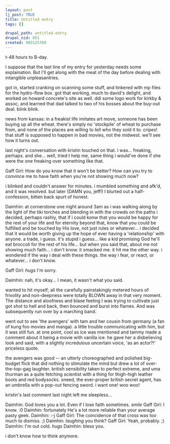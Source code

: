 ```yaml
--- 
layout: post
lj_post: TRUE
title: Untitled entry
tags: []

drupal_path: untitled-entry
drupal_nid: 651
created: 903125760
---
```

t-48 hours to B-day.

I suppose that the last line of my entry for yesterday needs some explaination. But I'll get along with the meat of the day before dealing with intangible unpleasantries.

got in, started cranking on scanning some stuff, and tinkered with mp files for the hydro-flow box. got that working, much  to david's delight, and worked on howard concrete's site as well. ddi some logo work for kirkby & assoc, and learned that dad talked to two of his bosses about the buy-out deal. blink blink.

news from kansas: in a freakist life imitates art move, someone has been buying up all the wheat. there's simply no 'stockpile' of wheat to purchase from, and none of the places are willing to tell who they sold it to. cripes! that stuff is supposed to happen in bad movies, not the midwest. we'll see how it turns out.

last night's conversation with kristin touched on that. i was... freaking, perhaps. and she... well, tried t help me, same thing i would've done if she were the one freaking over something like that.

Gaff Girl:	How do you know that it won't be better?  How can you try to convince me to have faith when you're not showing much now?

i blinked and couldn't answer for minutes. i mumbled something and afk'd, and it was resolved. but later (DAMN you, jeff!) I blurted out a half-confession, bitten back spurt of honest.

Daimhin:	at cornerstone one night around 3am as i was walking along by the light of the tiki torches and blending in with the crowds on the paths i decided, perhaps rashly, that if i could konw that you would be happy for the rest of your life and for eternity beyond that, know that you could be fulfilled and be touched by His love, not just rules or whatever... i decided that it would be worth giving up the hope of ever having a 'relationship' with anyone. a trade, i guess.
it's stupid i guess... like a kid promising God he'll eat broccoli for the rest of his life... but when you said that, about me not showing much faith... i don't know. it smacked me. it hit me the other way. i wondered if the way i deal with these things. the way i fear, or react, or whatever... i don't know. 

Gaff Girl:	*hugs*  I'm sorry.

Daimhin:	nah, it's okay... I mean, it wasn't what you said.

wanted to hit myself; all the carefully painstakingly metered hours of frivolity and non-deepness were totally BLOWN away in that very moment. The distance and aloofness and blase feeling I was trying to cultivate just got shot to hell and back, then bounced and burst into flames. And was subsequently run over by a marching band.

went out to see 'the avengers' with tam and her cousin from germany (a fan of kung foo movies and manga). a little trouble communicating with him, but it was still fun. at one point, cool as ice was mentioned and tammy made a comment about it being a movie with vanilla ice. he gave her a disbelieving look and said, with a slightly incredulous uncertain voice, 'as an actor?!'  priceless quote.

the avengers was good -- an utterly choreographed and polished big-budget flick that did nothing to stimulate the mind but drew a lot of over-the-top-gag laughter. british sensibility taken to perfect extreme, and uma thurman as a quite fetching scientist with a thing for thigh-high leather boots and red bodysocks. sneed, the ever-proper british secret agent, has an umbrella with a pop-out fencing sword. i want one! woo woo!

kristin's last comment last night left me sleepless...

Daimhin:	God loves you a lot. Even if I lose faith sometimes. *smile*
Gaff Girl:	I know. :0
Daimhin:	fortunately He's a lot more reliable than your average pasty geek.
Daimhin:	:-j
Gaff Girl:	The coincidence of that cross was too much to dismiss. ;)
Daimhin:	*laughing* you think?
Gaff Girl:	Yeah, probably. ;)
Daimhin:	I'm out cold. *hugs*
Daimhin:	bless you.

i don't know how to think anymore.
